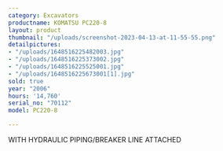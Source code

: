 ```yaml
---
category: Excavators
productname: KOMATSU PC220-8
layout: product
thumbnail: "/uploads/screenshot-2023-04-13-at-11-55-55.png"
detailpictures:
- "/uploads/1648516225482003.jpg"
- "/uploads/1648516225373002.jpg"
- "/uploads/1648516225525001.jpg"
- "/uploads/1648516225673001[1].jpg"
sold: true
year: "2006"
hours: '14,760'
serial_no: "70112"
model: PC220-8

---
```

WITH HYDRAULIC PIPING/BREAKER LINE ATTACHED